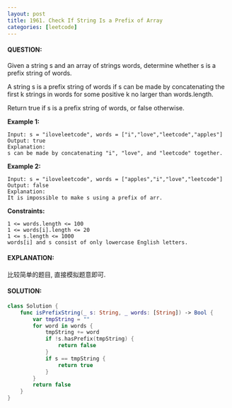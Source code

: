 ```yaml
---
layout: post
title: 1961. Check If String Is a Prefix of Array
categories: [leetcode]
---
```

#### QUESTION:
Given a string s and an array of strings words, determine whether s is a prefix string of words.

A string s is a prefix string of words if s can be made by concatenating the first k strings in words for some positive k no larger than words.length.

Return true if s is a prefix string of words, or false otherwise.

 

__Example 1:__
```
Input: s = "iloveleetcode", words = ["i","love","leetcode","apples"]
Output: true
Explanation:
s can be made by concatenating "i", "love", and "leetcode" together.
```
__Example 2:__
```
Input: s = "iloveleetcode", words = ["apples","i","love","leetcode"]
Output: false
Explanation:
It is impossible to make s using a prefix of arr.
```
 

__Constraints:__
```
1 <= words.length <= 100
1 <= words[i].length <= 20
1 <= s.length <= 1000
words[i] and s consist of only lowercase English letters.
```
#### EXPLANATION:

比较简单的题目, 直接模拟题意即可.

#### SOLUTION:
```swift
class Solution {
    func isPrefixString(_ s: String, _ words: [String]) -> Bool {
        var tmpString = ""
        for word in words {
            tmpString += word
            if !s.hasPrefix(tmpString) {
                return false
            }
            if s == tmpString {
                return true
            }
        }
        return false
    }
}
```
